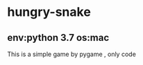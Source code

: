# hungry-snake
env:python 3.7
os:mac
----------------------------
This is a simple game by pygame ,  only code
